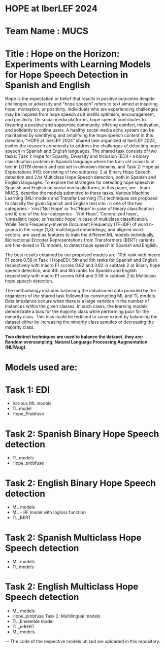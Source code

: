 # HOPE at IberLEF 2024
# Team Name : MUCS
# Title : Hope on the Horizon: Experiments with Learning Models for Hope Speech Detection in Spanish and English

Hope is the expectation or belief that results in positive outcomes despite challenges or adversity and "hope speech" refers to text
aimed at inspiring hope, motivation, or positivity. Individuals who are experiencing challenges may be inspired from hope speech
as it instills optimism, encouragement, and positivity. On social media platforms, hope speech contributes to fostering a positive
and supportive community, offering comfort, motivation, and solidarity to online users. 
A healthy social media echo system can be maintained by identifying and amplifying the hope speech content In this direction, “HOPE at IberLEF 2024” shared task organized at IberLEF 2024, invites the research community to address the challenges of detecting hope speech in Spanish and English languages. The shared task consists of two tasks: Task 1: Hope for Equality, Diversity and Inclusion (EDI) - a binary classification problem in Spanish language where the train set consists of text in LGTBI domain and test set in unknown domains, and Task 2: Hope as Expectations (HE) consisting of two subtasks: 2.a) Binary Hope Speech detection and 2.b) Multiclass Hope Speech detection, both in Spanish and English languages. To explore the strategies for detecting hope speech in Spanish and English on social media platforms, in this paper, we - team MUCS, describe the models submitted to these tasks. Various Machine Learning (ML) models and Transfer Learning (TL) techniques are proposed to classify the given Spanish and English text into : i) one of the two categories - ’nhs’/’Not Hope’ or ’hs’/’Hope’ in case of binary classification and ii) one of the four categories - ’Not Hope’, ’Generalized hope’, ’unrealistic hope’, or ’realistic hope’ in case of multiclass classification. While Term Frequency-Inverse Document Frequency (TF-IDF) of word n-grams in the range (1,3), multilingual embeddings, and aligned word vectors, are used as features to train the different ML models individually, Bidirectional Encoder Representations from Transformers (BERT) variants are fine-tuned in TL models, to detect hope speech in Spanish and English.

The best results obtained by our proposed models are: 10th rank with macro F1 score 0.59 in Task 1 HopeEDI, 5th and 9th ranks for
Spanish and English respectively with macro F1 scores 0.82 and 0.82 in subtask 2.a) Binary hope speech detection, and 4th and 8th ranks
for Spanish and English respectively with macro F1 scores 0.64 and 0.56 in subtask 2.b) Multiclass hope speech detection.

The methodology includes balancing the imbalanced data provided by the organizers of the shared task followed by constructing ML and TL models. Data imbalance occurs when there is a large variation in the number of instances within the given classes. In such cases, the learning models demonstrate a bias for the majority class while performing poor for the minority class. This bias could be reduced to
some extent by balancing the dataset either by increasing the minority class samples or decreasing the majority class. 

**Two distinct techniques are used to balance the dataset, they are: Random oversampling, Natural Language Processing Augmentation (NLPAug)**. 

# Models used are:
# Task 1: EDI  
* Various ML models
* TL model
* Hope_Probfuse
# Task 2: Spanish Binary Hope Speech detection 
* TL models
* Hope_probfuse
# Task 2: English Binary Hope Speech detection
  * ML models
  * ML - RF model with logloss function
  * TL_BERT
# Task 2: Spanish Multiclass Hope Speech detection
* ML models
* TL models
# Task 2: English Multiclass Hope Speech detection
* ML models
* Hope_probfuse
Task 2: Multilingual models
* TL_Ensemble model
* TL_mBERT
* ML models

-- The code of the respective models utlized are uploaded in this repository. 

